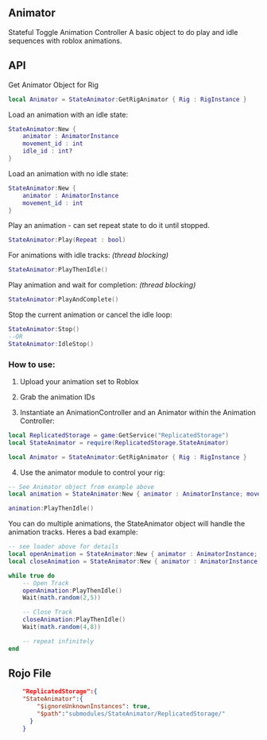 ## Animator

Stateful Toggle Animation Controller
A basic object to do play and idle sequences with roblox animations. 

## API 

Get Animator Object for Rig 
```lua 
local Animator = StateAnimator:GetRigAnimator { Rig : RigInstance }
```

Load an animation with an idle state: 
```lua
StateAnimator:New { 
    animator : AnimatorInstance
    movement_id : int
    idle_id : int?
}
```

Load an animation with no idle state:
```lua
StateAnimator:New { 
    animator : AnimatorInstance
    movement_id : int
}
```

Play an animation - can set repeat state to do it until stopped.
```lua
StateAnimator:Play(Repeat : bool)
```

For animations with idle tracks:
*(thread blocking)*
```lua
StateAnimator:PlayThenIdle()
```

Play animation and wait for completion: 
*(thread blocking)*
```lua
StateAnimator:PlayAndComplete()
```

Stop the current animation or cancel the idle loop:
```lua
StateAnimator:Stop()
--OR 
StateAnimator:IdleStop()
```
### How to use:

1. Upload your animation set to Roblox 

2. Grab the animation IDs

3. Instantiate an AnimationController and an Animator within the Animation Controller: 

```lua
local ReplicatedStorage = game:GetService("ReplicatedStorage")
local StateAnimator = require(ReplicatedStorage.StateAnimator)

local Animator = StateAnimator:GetRigAnimator { Rig : RigInstance }

```

4. Use the animator module to control your rig:

```lua 
-- See Animator object from example above
local animation = StateAnimator:New { animator : AnimatorInstance; movement_id : int, idle_id : int? }

animation:PlayThenIdle()
```

You can do multiple animations, the StateAnimator object will handle the animation tracks. 
Heres a bad example: 

```lua 
-- see loader above for details
local openAnimation = StateAnimator:New { animator : AnimatorInstance; movement_id : int, idle_id : int? }
local closeAnimation = StateAnimator:New { animator : AnimatorInstance; movement_id : int, idle_id : int? }

while true do 
    -- Open Track
    openAnimation:PlayThenIdle()
    Wait(math.random(2,5))

    -- Close Track
    closeAnimation:PlayThenIdle()
    Wait(math.random(4,8))

    -- repeat infinitely
end 
```

## Rojo File

```json
    "ReplicatedStorage":{
    "StateAnimator":{
        "$ignoreUnknownInstances": true,
        "$path":"submodules/StateAnimator/ReplicatedStorage/"
      }
    }
```


    